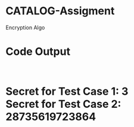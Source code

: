 # CATALOG-Assigment

Encryption Algo<br>

<h1> Code Output <h1><br>
Secret for Test Case 1: 3<br>
Secret for Test Case 2: 28735619723864 <br>
